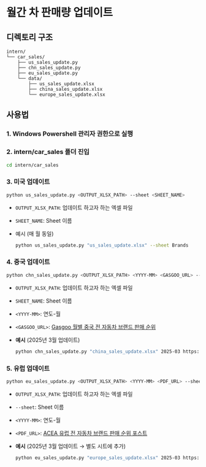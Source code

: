 # 월간 차 판매량 업데이트

## 디렉토리 구조
```
intern/
└── car_sales/
    ├── us_sales_update.py
    ├── chn_sales_update.py
    ├── eu_sales_update.py
    └── data/
        ├── us_sales_update.xlsx
        ├── china_sales_update.xlsx
        └── europe_sales_update.xlsx
```

## 사용법
### 1. Windows Powershell 관리자 권한으로 실행
### 2. intern/car_sales 폴더 진입
```bash
cd intern/car_sales
```
### 3. 미국 업데이트
```bash
python us_sales_update.py <OUTPUT_XLSX_PATH> --sheet <SHEET_NAME>
```
- `OUTPUT_XLSX_PATH`: 업데이트 하고자 하는 엑셀 파일 
- `SHEET_NAME`: Sheet 이름
- 예시 (매 월 동일)

    ```bash
    python us_sales_update.py "us_sales_update.xlsx" --sheet Brands
    ```


### 4. 중국 업데이트
```bash
python chn_sales_update.py <OUTPUT_XLSX_PATH> <YYYY-MM> <GASGOO_URL> --sheet <SHEET_NAME>
```
- `OUTPUT_XLSX_PATH`: 업데이트 하고자 하는 엑셀 파일 
- `SHEET_NAME`: Sheet 이름
- `<YYYY-MM>`: 연도-월
- `<GASGOO_URL>`: [Gasgoo 월별 중국 전 자동차 브랜드 판매 순위](https://auto.gasgoo.com/qcxl/article/76543.html)

- **예시** (2025년 3월 업데이트)
    ```bash
    python chn_sales_update.py "china_sales_update.xlsx" 2025-03 https://auto.gasgoo.com/qcxl/article/76543.html --sheet China
    ```


### 5. 유럽 업데이트
```bash
python eu_sales_update.py <OUTPUT_XLSX_PATH> <YYYY-MM> <PDF_URL> --sheet <SHEET_NAME>
```
- `OUTPUT_XLSX_PATH`: 업데이트 하고자 하는 엑셀 파일 
- `--sheet`: Sheet 이름
- `<YYYY-MM>`: 연도-월
- `<PDF_URL>`: [ACEA 유럽 전 자동차 브랜드 판매 순위 포스트](https://www.acea.auto/nav/?content=press-releases)

- **예시** (2025년 3월 업데이트 → 별도 시트에 추가)
    ```bash
    python eu_sales_update.py "europe_sales_update.xlsx" 2025-03 https://www.acea.auto/files/Press_release_car_registrations_March_2025.pdf --sheet 2025-03
    ```